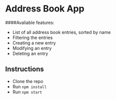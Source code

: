 # Address Book App

####Avaliable features:
    
  * List of all address book entries, sorted by name
  * Filtering the entries
  * Creating a new entry
  * Modifying an entry
  * Deleting an entry
    
## Instructions

* Clone the repo
* Run `npm install`
* Run `npm start`
